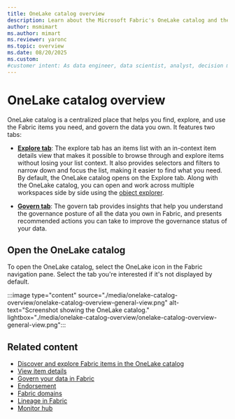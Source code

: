 ```yaml
---
title: OneLake catalog overview
description: Learn about the Microsoft Fabric's OneLake catalog and the capabilities it offers.
author: msmimart
ms.author: mimart
ms.reviewer: yaronc
ms.topic: overview
ms.date: 08/20/2025
ms.custom: 
#customer intent: As data engineer, data scientist, analyst, decision maker, or business user, I want to learn about the OneLake catelog and the capabilities it offers.
---
```


# OneLake catalog overview

OneLake catalog is a centralized place that helps you find, explore, and use the Fabric items you need, and govern the data you own. It features two tabs:

* **[Explore tab](./onelake-catalog-explore.md)**: The explore tab has an items list with an in-context item details view that makes it possible to browse through and explore items without losing your list context. It also provides selectors and filters to narrow down and focus the list, making it easier to find what you need. By default, the OneLake catalog opens on the Explore tab. Along with the OneLake catalog, you can open and work across multiple workspaces side by side using the [object explorer](../fundamentals/fabric-home.md#multitask-with-tabs-and-object-explorer).

* **[Govern tab](./onelake-catalog-govern.md)**: The govern tab provides insights that help you understand the governance posture of all the data you own in Fabric, and presents recommended actions you can take to improve the governance status of your data.

## Open the OneLake catalog

To open the OneLake catalog, select the OneLake icon in the Fabric navigation pane. Select the tab you're interested if it's not displayed by default.

:::image type="content" source="./media/onelake-catalog-overview/onelake-catalog-overview-general-view.png" alt-text="Screenshot showing the OneLake catalog." lightbox="./media/onelake-catalog-overview/onelake-catalog-overview-general-view.png":::

## Related content

* [Discover and explore Fabric items in the OneLake catalog](./onelake-catalog-explore.md)
* [View item details](./onelake-catalog-item-details.md)
* [Govern your data in Fabric](./onelake-catalog-govern.md)
* [Endorsement](./endorsement-overview.md)
* [Fabric domains](./domains.md)
* [Lineage in Fabric](./lineage.md)
* [Monitor hub](../admin/monitoring-hub.md)
